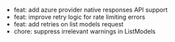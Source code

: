 <!-- The pattern we follow here is to keep the changelog for the latest version -->
<!-- Old changelogs are automatically attached to the GitHub releases -->

- feat: add azure provider native responses API support
- feat: improve retry logic for rate limiting errors
- feat: add retries on list models request
- chore: suppress irrelevant warnings in ListModels

